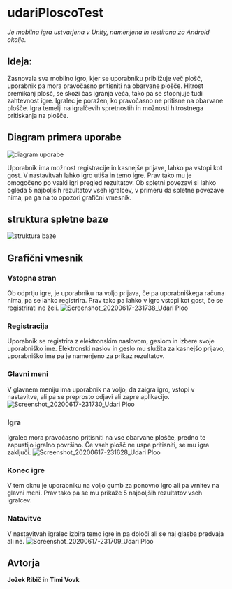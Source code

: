 # udariPloscoTest

*Je mobilna igra ustvarjena v Unity, namenjena in testirana za Android okolje.*

## Ideja:
Zasnovala sva mobilno igro, kjer se uporabniku približuje več plošč, uporabnik pa mora pravočasno pritisniti na obarvane plošče. Hitrost premikanj plošč, se skozi čas igranja veča, tako pa se stopnjuje tudi zahtevnost igre. Igralec je poražen, ko pravočasno ne pritisne na obarvane plošče. Igra temelji na igralčevih spretnostih in možnosti hitrostnega pritiskanja na plošče.

## Diagram primera uporabe 
![diagram uporabe](https://user-images.githubusercontent.com/23579188/94165508-97909b80-fe8a-11ea-837f-481516054c26.png)

Uporabnik ima možnost registracije in kasnejše prijave, lahko pa vstopi kot gost. V nastavitvah lahko igro utiša in temo igre. Prav tako mu je omogočeno po vsaki igri pregled rezultatov. Ob spletni povezavi si lahko ogleda 5 najboljših rezultatov vseh igralcev, v primeru da spletne povezave nima, pa ga na to opozori grafični vmesnik.

## struktura spletne baze 
![struktura baze](https://user-images.githubusercontent.com/23579188/94165224-47193e00-fe8a-11ea-8259-038785773ac6.png)

## Grafični vmesnik
### Vstopna stran
Ob odprtju igre, je uporabniku na voljo prijava, če pa uporabniškega računa nima, pa se lahko registrira. Prav tako pa lahko v igro vstopi kot gost, če se registrirati ne želi.
![Screenshot_20200617-231738_Udari Ploo](https://user-images.githubusercontent.com/23579188/94167294-a24c3000-fe8c-11ea-9cd1-02188c8e4871.jpg)
### Registracija
Uporabnik se registrira z elektronskim naslovom, geslom in izbere svoje uporabniško ime. Elektronski naslov in geslo mu služita za kasnejšo prijavo, uporabniško ime pa je namenjeno za prikaz rezultatov. 
### Glavni meni
V glavnem meniju ima uporabnik na voljo, da zaigra igro, vstopi v nastavitve, ali pa se preprosto odjavi ali zapre aplikacijo.
![Screenshot_20200617-231730_Udari Ploo](https://user-images.githubusercontent.com/23579188/94167304-a5dfb700-fe8c-11ea-84fd-0166d3b92920.jpg)
### Igra
Igralec mora pravočasno pritisniti na vse obarvane plošče, predno te zapustijo igralno površino. Če vseh plošč ne uspe pritisniti, se mu igra zaključi.
![Screenshot_20200617-231628_Udari Ploo](https://user-images.githubusercontent.com/23579188/94167140-72049180-fe8c-11ea-9b93-363ad8d3fe1b.jpg)
### Konec igre
V tem oknu je uporabniku na voljo gumb za ponovno igro ali pa vrnitev na glavni meni. Prav tako pa se mu prikaže 5 najboljših rezultatov vseh igralcev.
### Natavitve
V nastavitvah igralec izbira temo igre in pa določi ali se naj glasba predvaja ali ne.
![Screenshot_20200617-231709_Udari Ploo](https://user-images.githubusercontent.com/23579188/94167290-a11b0300-fe8c-11ea-9b8c-2766bf0fa9f9.jpg)

## Avtorja
**Jožek Ribič** 
in
**Timi Vovk**
